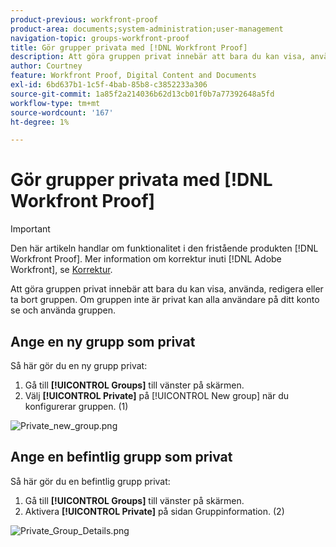 ```yaml
---
product-previous: workfront-proof
product-area: documents;system-administration;user-management
navigation-topic: groups-workfront-proof
title: Gör grupper privata med [!DNL Workfront Proof]
description: Att göra gruppen privat innebär att bara du kan visa, använda, redigera eller ta bort gruppen. Om gruppen inte är privat kan alla användare på ditt konto se och använda gruppen.
author: Courtney
feature: Workfront Proof, Digital Content and Documents
exl-id: 6bd637b1-1c5f-4bab-85b8-c3852233a306
source-git-commit: 1a85f2a214036b62d13cb01f0b7a77392648a5fd
workflow-type: tm+mt
source-wordcount: '167'
ht-degree: 1%

---
```


# Gör grupper privata med [!DNL Workfront Proof]

>[!IMPORTANT]
>
>Den här artikeln handlar om funktionalitet i den fristående produkten [!DNL Workfront Proof]. Mer information om korrektur inuti [!DNL Adobe Workfront], se [Korrektur](../../../review-and-approve-work/proofing/proofing.md).

Att göra gruppen privat innebär att bara du kan visa, använda, redigera eller ta bort gruppen. Om gruppen inte är privat kan alla användare på ditt konto se och använda gruppen.

## Ange en ny grupp som privat

Så här gör du en ny grupp privat:

1. Gå till **[!UICONTROL Groups]** till vänster på skärmen.
1. Välj **[!UICONTROL Private]** på [!UICONTROL New group] när du konfigurerar gruppen. (1)

![Private_new_group.png](assets/private-new-group-350x221.png)

## Ange en befintlig grupp som privat

Så här gör du en befintlig grupp privat:

1. Gå till **[!UICONTROL Groups]** till vänster på skärmen.
1. Aktivera **[!UICONTROL Private]** på sidan Gruppinformation. (2)

![Private_Group_Details.png](assets/private-group-details-350x123.png)
